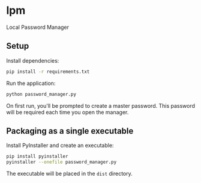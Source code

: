 # lpm

Local Password Manager

## Setup

Install dependencies:

```bash
pip install -r requirements.txt
```

Run the application:

```bash
python password_manager.py
```

On first run, you'll be prompted to create a master password. This password will
be required each time you open the manager.

## Packaging as a single executable

Install PyInstaller and create an executable:

```bash
pip install pyinstaller
pyinstaller --onefile password_manager.py
```

The executable will be placed in the `dist` directory.
